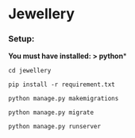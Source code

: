 # Jewellery

### Setup:

**You must have installed: > python***

```
cd jewellery
```

```
pip install -r requirement.txt
```

```
python manage.py makemigrations
```

```
python manage.py migrate
```

```
python manage.py runserver
```
